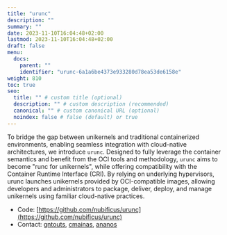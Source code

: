 ```yaml
---
title: "urunc"
description: ""
summary: ""
date: 2023-11-10T16:04:48+02:00
lastmod: 2023-11-10T16:04:48+02:00
draft: false
menu:
  docs:
    parent: ""
    identifier: "urunc-6a1a6be4373e933280d78ea53de6158e"
weight: 810
toc: true
seo:
  title: "" # custom title (optional)
  description: "" # custom description (recommended)
  canonical: "" # custom canonical URL (optional)
  noindex: false # false (default) or true
---
```


To bridge the gap between unikernels and traditional containerized environments, enabling seamless integration with cloud-native architectures, we introduce `urunc`.
Designed to fully leverage the container semantics and benefit from the OCI tools and methodology, `urunc` aims to become "runc for unikernels", while offering compatibility with the Container Runtime Interface (CRI).
By relying on underlying hypervisors, urunc launches unikernels provided by OCI-compatible images, allowing developers and administrators to package, deliver, deploy, and manage unikernels using familiar cloud-native practices.

- Code: [https://github.com/nubificus/urunc](https://github.com/nubificus/urunc)
- Contact: [gntouts](mailto:gntouts@nubificus.co.uk), [cmainas](mailto:cmainas@nubificus.co.uk), [ananos](mailto:ananos@nubificus.co.uk)
